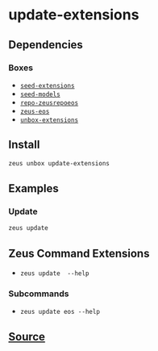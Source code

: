 
update-extensions
====================






## Dependencies
### Boxes
* [`seed-extensions`](seed-extensions.md)
* [`seed-models`](seed-models.md)
* [`repo-zeusrepoeos`](repo-zeusrepoeos.md)
* [`zeus-eos`](zeus-eos.md)
* [`unbox-extensions`](unbox-extensions.md)




## Install
```bash
zeus unbox update-extensions
```
## Examples
### Update 
```bash
zeus update
```

## Zeus Command Extensions
* ```zeus update  --help```
### Subcommands
* ```zeus update eos --help```






## [Source](https://github.com/liquidapps-io/zeus-sdk/tree/master/boxes/groups/repos/update-extensions)